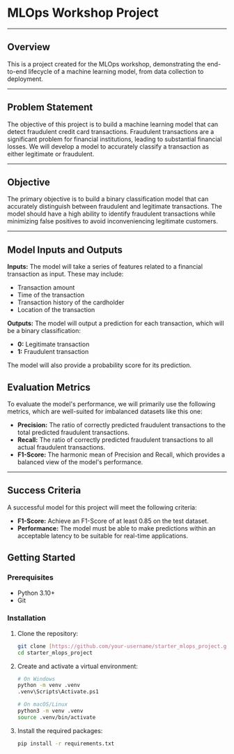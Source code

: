 # MLOps Workshop Project

---

## Overview

This is a project created for the MLOps workshop, demonstrating the end-to-end lifecycle of a machine learning model, from data collection to deployment.

---


## Problem Statement

The objective of this project is to build a machine learning model that can detect fraudulent credit card transactions. Fraudulent transactions are a significant problem for financial institutions, leading to substantial financial losses. We will develop a model to accurately classify a transaction as either legitimate or fraudulent.

---
## Objective

The primary objective is to build a binary classification model that can accurately distinguish between fraudulent and legitimate transactions. The model should have a high ability to identify fraudulent transactions while minimizing false positives to avoid inconveniencing legitimate customers.

---

## Model Inputs and Outputs

**Inputs:** The model will take a series of features related to a financial transaction as input. These may include:
* Transaction amount
* Time of the transaction
* Transaction history of the cardholder
* Location of the transaction

**Outputs:** The model will output a prediction for each transaction, which will be a binary classification:
* **0:** Legitimate transaction
* **1:** Fraudulent transaction

The model will also provide a probability score for its prediction.

## Evaluation Metrics

To evaluate the model's performance, we will primarily use the following metrics, which are well-suited for imbalanced datasets like this one:

* **Precision:** The ratio of correctly predicted fraudulent transactions to the total predicted fraudulent transactions.
* **Recall:** The ratio of correctly predicted fraudulent transactions to all actual fraudulent transactions.
* **F1-Score:** The harmonic mean of Precision and Recall, which provides a balanced view of the model's performance.

---

## Success Criteria

A successful model for this project will meet the following criteria:

* **F1-Score:** Achieve an F1-Score of at least 0.85 on the test dataset.
* **Performance:** The model must be able to make predictions within an acceptable latency to be suitable for real-time applications.

## Getting Started

### Prerequisites

* Python 3.10+
* Git

### Installation

1. Clone the repository:
    ```bash
    git clone [https://github.com/your-username/starter_mlops_project.git](https://github.com/your-username/starter_mlops_project.git)
    cd starter_mlops_project
    ```
2. Create and activate a virtual environment:
    ```bash
    # On Windows
    python -m venv .venv
    .venv\Scripts\Activate.ps1

    # On macOS/Linux
    python3 -m venv .venv
    source .venv/bin/activate
    ```
3. Install the required packages:
    ```bash
    pip install -r requirements.txt
    ```
